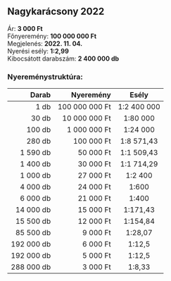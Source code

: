 ## Nagykarácsony 2022

Ár: **3 000 Ft**<br/>
Főnyeremény: **100 000 000 Ft**<br/>
Megjelenés: **2022. 11. 04.**<br/>
Nyerési esély: **1:2,99**<br/>
Kibocsátott darabszám: **2 400 000 db**<br/>

### Nyereménystruktúra:
Darab|Nyeremény|Esély
---:|---:|:---:
1 db|100 000 000 Ft|1:2 400 000
30 db|10 000 000 Ft|1:80 000
100 db|1 000 000 Ft|1:24 000
280 db|100 000 Ft|1:8 571,43
1 590 db|50 000 Ft|1:1 509,43
1 400 db|30 000 Ft|1:1 714,29
1 000 db|27 000 Ft|1:2 400
4 000 db|24 000 Ft|1:600
6 000 db|21 000 Ft|1:400
14 000 db|15 000 Ft|1:171,43
15 500 db|12 000 Ft|1:154,84
85 500 db|9 000 Ft|1:28,07
192 000 db|6 000 Ft|1:12,5
192 000 db|5 000 Ft|1:12,5
288 000 db|3 000 Ft|1:8,33
